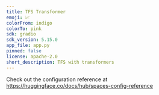 ```yaml
---
title: TFS Transformer
emoji: 📈
colorFrom: indigo
colorTo: pink
sdk: gradio
sdk_version: 5.15.0
app_file: app.py
pinned: false
license: apache-2.0
short_description: TFS with transformers
---
```


Check out the configuration reference at https://huggingface.co/docs/hub/spaces-config-reference
